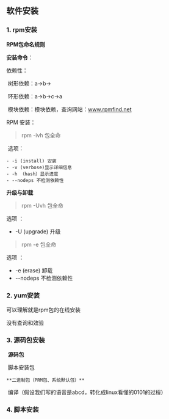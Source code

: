 ## 软件安装

### 1. rpm安装

**RPM包命名规则**



**安装命令**：

依赖性：

​			树形依赖：a->b->

​			环形依赖：a->b->c->a

​			模块依赖：模块依赖，查询网站：www.rpmfind.net

RPM 安装：

> rpm -ivh 包全命

​	选项： 

	- -i (install) 安装
	- -v (verbose)显示详细信息
	- -h （hash）显示进度
	- --nodeps 不检测依赖性

**升级与卸载**

> rpm -Uvh 包全命

选项 ：

- -U (upgrade) 升级

> rpm -e 包全命

选项 ：

- -e (erase) 卸载
- --nodeps 不检测依赖性

### 2. yum安装

可以理解就是rpm包的在线安装

没有查询和效验

### 3. 源码包安装

​	**源码包**

​		脚本安装包

 	**二进制包（PRM包、系统默认包）**

​			编译（假设我们写的语音是abcd，转化成linux看懂的0101的过程）

### 4. 脚本安装